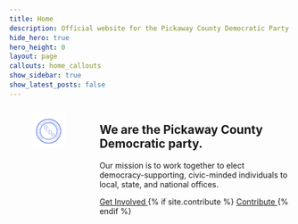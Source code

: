 ```yaml
---
title: Home
description: Official website for the Pickaway County Democratic Party - Ohio
hide_hero: true
hero_height: 0
layout: page
callouts: home_callouts
show_sidebar: true
show_latest_posts: false
---
```



<style>
.horizontal-line {
    padding-top: 20px;
    border-top: 5px solid #1884B3; 
}
</style>
<div class="columns">
  <div class="column is-narrow">
	<figure class="image is-inline-block">
	<img src="/img/PCDPLogo256.png">
	</figure>
  </div>
  <div class="column">
<h2>We are the Pickaway County Democratic party.</h2>
	<p class="is-size-5">Our mission is to work together to elect democracy-supporting, civic-minded individuals to local, state, and national offices.</p>
	<div class="buttons are-large are-responsive is-centered">
  <a class="button is-link" href="https://share.hsforms.com/1lVzX8D_lSqufp3wTaw_AJAshu6g">
  <span>Get Involved</span>
  </a>
  {% if site.contribute %}
  <a class="button is-link" href="{{ site.contribute}}">
    <span>Contribute </span>
  </a>
  {% endif %}
</div>
  </div>
</div>




